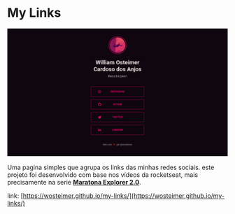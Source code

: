 # My Links
![](./assets/preview.png "Imagem de preview")

Uma pagina simples que agrupa os links das minhas redes sociais. este projeto foi desenvolvido com base nos vídeos da rocketseat, mais precisamente na serie [__Maratona Explorer 2.0__](https://youtu.be/srLqLblD_uI).

link:  [https://wosteimer.github.io/my-links/](https://wosteimer.github.io/my-links/)